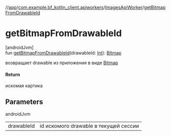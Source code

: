 //[app](../../../index.md)/[com.example.bf_kotlin_client.apiworkers](../index.md)/[ImagesApiWorker](index.md)/[getBitmapFromDrawableId](get-bitmap-from-drawable-id.md)

# getBitmapFromDrawableId

[androidJvm]\
fun [getBitmapFromDrawableId](get-bitmap-from-drawable-id.md)(drawableId: [Int](https://kotlinlang.org/api/latest/jvm/stdlib/kotlin/-int/index.html)): [Bitmap](https://developer.android.com/reference/kotlin/android/graphics/Bitmap.html)

возвращает drawable из приложения в виде [Bitmap](https://developer.android.com/reference/kotlin/android/graphics/Bitmap.html)

#### Return

искомая картика

## Parameters

androidJvm

| | |
|---|---|
| drawableId | id искомого drawable в текущей сессии |
